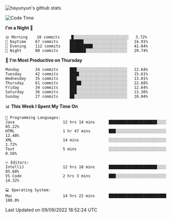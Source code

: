 
![hayunyun's github stats](https://github-readme-stats.vercel.app/api?username=hayunyun&show_icons=true)


<!--START_SECTION:waka-->
![Code Time](http://img.shields.io/badge/Code%20Time-436%20hrs%2059%20mins-blue)

**I'm a Night 🦉** 

```text
🌞 Morning    10 commits     █░░░░░░░░░░░░░░░░░░░░░░░░   3.72% 
🌆 Daytime    67 commits     ██████░░░░░░░░░░░░░░░░░░░   24.91% 
🌃 Evening    112 commits    ██████████░░░░░░░░░░░░░░░   41.64% 
🌙 Night      80 commits     ███████░░░░░░░░░░░░░░░░░░   29.74%

```
📅 **I'm Most Productive on Thursday** 

```text
Monday       34 commits     ███░░░░░░░░░░░░░░░░░░░░░░   12.64% 
Tuesday      42 commits     ████░░░░░░░░░░░░░░░░░░░░░   15.61% 
Wednesday    35 commits     ███░░░░░░░░░░░░░░░░░░░░░░   13.01% 
Thursday     61 commits     █████░░░░░░░░░░░░░░░░░░░░   22.68% 
Friday       34 commits     ███░░░░░░░░░░░░░░░░░░░░░░   12.64% 
Saturday     36 commits     ███░░░░░░░░░░░░░░░░░░░░░░   13.38% 
Sunday       27 commits     ██░░░░░░░░░░░░░░░░░░░░░░░   10.04%

```


📊 **This Week I Spent My Time On** 

```text
💬 Programming Languages: 
Java                     12 hrs 14 mins      █████████████████████░░░░   85.22% 
HTML                     1 hr 47 mins        ███░░░░░░░░░░░░░░░░░░░░░░   12.48% 
XML                      14 mins             ░░░░░░░░░░░░░░░░░░░░░░░░░   1.72% 
Text                     5 mins              ░░░░░░░░░░░░░░░░░░░░░░░░░   0.58%

🔥 Editors: 
IntelliJ                 12 hrs 18 mins      █████████████████████░░░░   85.68% 
VS Code                  2 hrs 3 mins        ███░░░░░░░░░░░░░░░░░░░░░░   14.32%

💻 Operating System: 
Mac                      14 hrs 22 mins      █████████████████████████   100.0%

```


 Last Updated on 09/09/2022 18:52:24 UTC
<!--END_SECTION:waka-->

<!--
**hayunyun/hayunyun** is a ✨ _special_ ✨ repository because its `README.md` (this file) appears on your GitHub profile.

Here are some ideas to get you started:

- 🔭 I’m currently working on ...
- 🌱 I’m currently learning ...
- 👯 I’m looking to collaborate on ...
- 🤔 I’m looking for help with ...
- 💬 Ask me about ...
- 📫 How to reach me: ...
- 😄 Pronouns: ...
- ⚡ Fun fact: ...
-->
